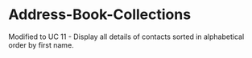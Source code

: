 # Address-Book-Collections
Modified to UC 11 - Display all details of contacts sorted in alphabetical order by first name.
